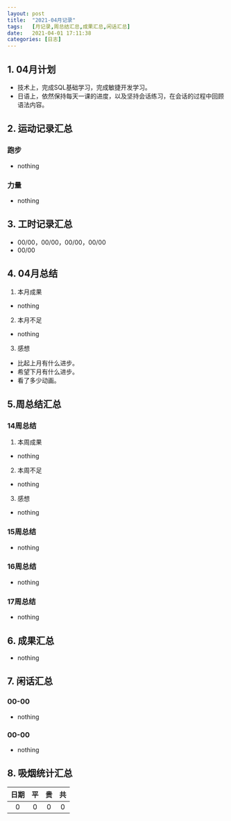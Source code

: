 ```yaml
---
layout: post
title:  "2021-04月记录"
tags:   [月记录,周总结汇总,成果汇总,闲话汇总]
date:   2021-04-01 17:11:38
categories: [日志]
---
```

## 1. 04月计划
- 技术上，完成SQL基础学习，完成敏捷开发学习。
- 日语上，依然保持每天一课的进度，以及坚持会话练习，在会话的过程中回顾语法内容。

## 2. 运动记录汇总
### 跑步
- nothing

### 力量
- nothing

## 3. 工时记录汇总
- 00/00，00/00，00/00，00/00
- 00/00

## 4. 04月总结
1. 本月成果
- nothing

2. 本月不足
- nothing

3. 感想
- 比起上月有什么进步。
- 希望下月有什么进步。
- 看了多少动画。

## 5.周总结汇总
### 14周总结
1. 本周成果
- nothing

2. 本周不足
- nothing

3. 感想
- nothing

### 15周总结
- nothing

### 16周总结
- nothing

### 17周总结
- nothing

## 6. 成果汇总
- nothing

## 7. 闲话汇总
### 00-00
- nothing

### 00-00
- nothing

## 8. 吸烟统计汇总  

| 日期 | 平 | 贵 | 共 |
|:--:|:--:|:--:|:--:|
| 0  | 0  | 0  | 0 |
